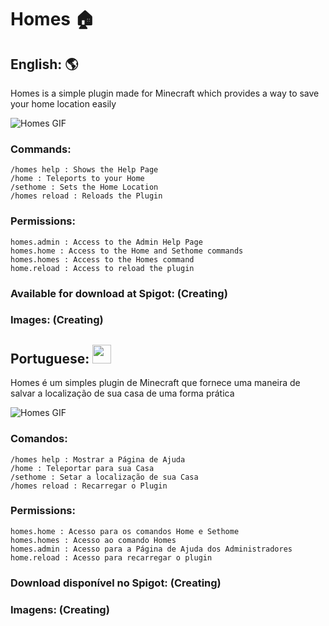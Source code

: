# Homes 🏠

## English: :earth_americas:
Homes is a simple plugin made for Minecraft which provides a way to save your home location easily

![Homes GIF](https://github.com/GFelberg/Homes/assets/41524430/5101e40e-fd17-4269-9539-8faed3e7f747)


### Commands:
    /homes help : Shows the Help Page
    /home : Teleports to your Home
    /sethome : Sets the Home Location
    /homes reload : Reloads the Plugin
  
### Permissions:
    homes.admin : Access to the Admin Help Page
    homes.home : Access to the Home and Sethome commands 
    homes.homes : Access to the Homes command
    home.reload : Access to reload the plugin

### Available for download at Spigot: (Creating)

### Images: (Creating)

## Portuguese: <img src="https://github.com/GFelberg/Frozen/assets/41524430/4033b457-ed2c-4674-832e-06935c445f0c" width="30" height="30">
Homes é um simples plugin de Minecraft que fornece uma maneira de salvar a localização de sua casa de uma forma prática

![Homes GIF](https://github.com/GFelberg/Homes/assets/41524430/425082b8-1f98-42cb-88d7-a1207a350127)

### Comandos:
    /homes help : Mostrar a Página de Ajuda
    /home : Teleportar para sua Casa
    /sethome : Setar a localização de sua Casa
    /homes reload : Recarregar o Plugin
  
### Permissions:
    homes.home : Acesso para os comandos Home e Sethome
    homes.homes : Acesso ao comando Homes
    homes.admin : Acesso para a Página de Ajuda dos Administradores
    home.reload : Acesso para recarregar o plugin

### Download disponível no Spigot: (Creating)

### Imagens: (Creating)

